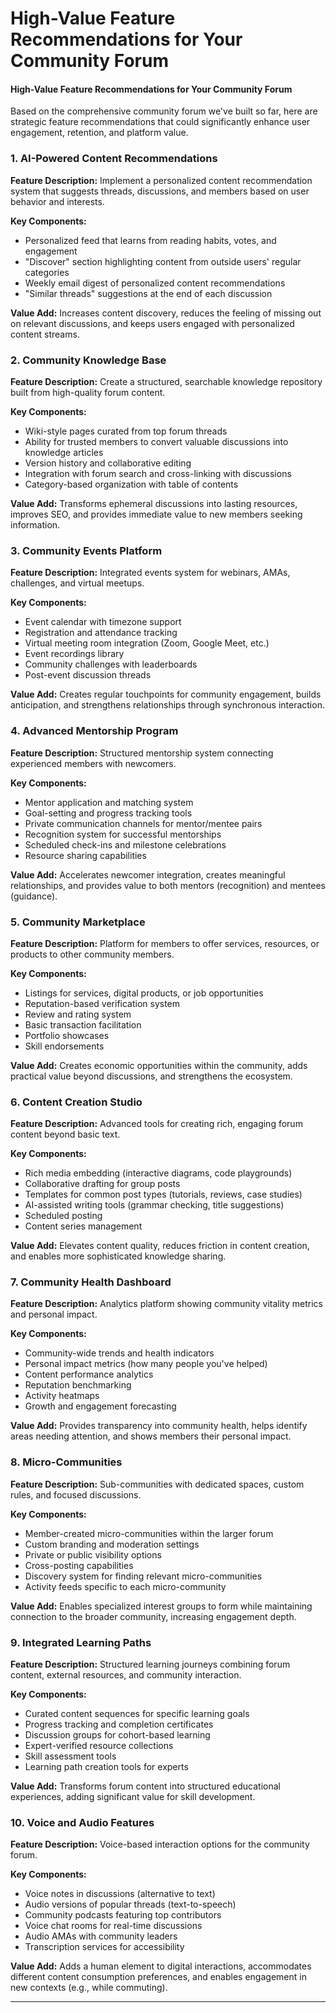 # High-Value Feature Recommendations for Your Community Forum

#### High-Value Feature Recommendations for Your Community Forum

Based on the comprehensive community forum we've built so far, here are strategic feature recommendations that could significantly enhance user engagement, retention, and platform value.

### 1. AI-Powered Content Recommendations

**Feature Description:** Implement a personalized content recommendation system that suggests threads, discussions, and members based on user behavior and interests.

**Key Components:**

* Personalized feed that learns from reading habits, votes, and engagement
* "Discover" section highlighting content from outside users' regular categories
* Weekly email digest of personalized content recommendations
* "Similar threads" suggestions at the end of each discussion

**Value Add:** Increases content discovery, reduces the feeling of missing out on relevant discussions, and keeps users engaged with personalized content streams.

### 2. Community Knowledge Base

**Feature Description:** Create a structured, searchable knowledge repository built from high-quality forum content.

**Key Components:**

* Wiki-style pages curated from top forum threads
* Ability for trusted members to convert valuable discussions into knowledge articles
* Version history and collaborative editing
* Integration with forum search and cross-linking with discussions
* Category-based organization with table of contents

**Value Add:** Transforms ephemeral discussions into lasting resources, improves SEO, and provides immediate value to new members seeking information.

### 3. Community Events Platform

**Feature Description:** Integrated events system for webinars, AMAs, challenges, and virtual meetups.

**Key Components:**

* Event calendar with timezone support
* Registration and attendance tracking
* Virtual meeting room integration (Zoom, Google Meet, etc.)
* Event recordings library
* Community challenges with leaderboards
* Post-event discussion threads

**Value Add:** Creates regular touchpoints for community engagement, builds anticipation, and strengthens relationships through synchronous interaction.

### 4. Advanced Mentorship Program

**Feature Description:** Structured mentorship system connecting experienced members with newcomers.

**Key Components:**

* Mentor application and matching system
* Goal-setting and progress tracking tools
* Private communication channels for mentor/mentee pairs
* Recognition system for successful mentorships
* Scheduled check-ins and milestone celebrations
* Resource sharing capabilities

**Value Add:** Accelerates newcomer integration, creates meaningful relationships, and provides value to both mentors (recognition) and mentees (guidance).

### 5. Community Marketplace

**Feature Description:** Platform for members to offer services, resources, or products to other community members.

**Key Components:**

* Listings for services, digital products, or job opportunities
* Reputation-based verification system
* Review and rating system
* Basic transaction facilitation
* Portfolio showcases
* Skill endorsements

**Value Add:** Creates economic opportunities within the community, adds practical value beyond discussions, and strengthens the ecosystem.

### 6. Content Creation Studio

**Feature Description:** Advanced tools for creating rich, engaging forum content beyond basic text.

**Key Components:**

* Rich media embedding (interactive diagrams, code playgrounds)
* Collaborative drafting for group posts
* Templates for common post types (tutorials, reviews, case studies)
* AI-assisted writing tools (grammar checking, title suggestions)
* Scheduled posting
* Content series management

**Value Add:** Elevates content quality, reduces friction in content creation, and enables more sophisticated knowledge sharing.

### 7. Community Health Dashboard

**Feature Description:** Analytics platform showing community vitality metrics and personal impact.

**Key Components:**

* Community-wide trends and health indicators
* Personal impact metrics (how many people you've helped)
* Content performance analytics
* Reputation benchmarking
* Activity heatmaps
* Growth and engagement forecasting

**Value Add:** Provides transparency into community health, helps identify areas needing attention, and shows members their personal impact.

### 8. Micro-Communities

**Feature Description:** Sub-communities with dedicated spaces, custom rules, and focused discussions.

**Key Components:**

* Member-created micro-communities within the larger forum
* Custom branding and moderation settings
* Private or public visibility options
* Cross-posting capabilities
* Discovery system for finding relevant micro-communities
* Activity feeds specific to each micro-community

**Value Add:** Enables specialized interest groups to form while maintaining connection to the broader community, increasing engagement depth.

### 9. Integrated Learning Paths

**Feature Description:** Structured learning journeys combining forum content, external resources, and community interaction.

**Key Components:**

* Curated content sequences for specific learning goals
* Progress tracking and completion certificates
* Discussion groups for cohort-based learning
* Expert-verified resource collections
* Skill assessment tools
* Learning path creation tools for experts

**Value Add:** Transforms forum content into structured educational experiences, adding significant value for skill development.

### 10. Voice and Audio Features

**Feature Description:** Voice-based interaction options for the community forum.

**Key Components:**

* Voice notes in discussions (alternative to text)
* Audio versions of popular threads (text-to-speech)
* Community podcasts featuring top contributors
* Voice chat rooms for real-time discussions
* Audio AMAs with community leaders
* Transcription services for accessibility

**Value Add:** Adds a human element to digital interactions, accommodates different content consumption preferences, and enables engagement in new contexts (e.g., while commuting).

***
